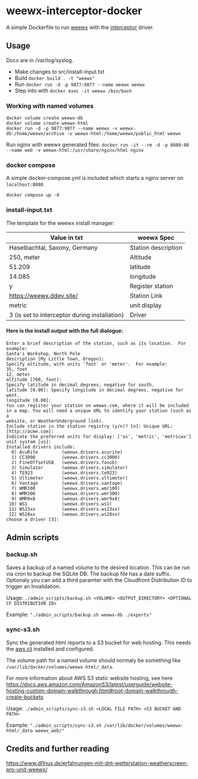 # weewx-interceptor-docker

A simple Dockerfile to run [weewx](https://github.com/weewx/weewx) with the [interceptor](https://github.com/matthewwall/weewx-interceptor) driver.

## Usage

Docs are in /var/log/syslog.

* Make changes to src/install-input.txt
* Build `docker build . -t "weewx"`
* Run `docker run -d -p 9877:9877 --name weewx weewx`
* Step into with `docker exec -it weewx /bin/bash`

### Working with named volumes

```
docker volume create weewx-db
docker volume create weewx-html
docker run -d -p 9877:9877 --name weewx -v weewx-db:/home/weewx/archive -v weewx-html:/home/weewx/public_html weewx
```

Run nginx with weewx generated files: `docker run -it --rm -d -p 8080:80 --name web -v weewx-html:/usr/share/nginx/html nginx`

### docker compose

A simple docker-compose.yml is included which starts a nginx server on `localhost:8080`.

`docker compose up -d`


### install-input.txt

The template for the weewx install manager:

| Value in txt                  | weewx Spec          |
|-------------------------------|---------------------|
| Haselbachtal, Saxony, Germany | Station description |
| 250, meter                    | Altitude            |
| 51.209                        | latitude            |
| 14.085                        | longitude           |
| y                             | Register station    |
| https://weewx.ddev.site/      | Station Link        |
| metric                        | unit display        |
| 3 (is set to interceptor during installation) | Driver              |

#### Here is the install output with the full dialogue:

```
Enter a brief description of the station, such as its location.  For example:
Santa's Workshop, North Pole
description [My Little Town, Oregon]: 
Specify altitude, with units 'foot' or 'meter'.  For example:
35, foot
12, meter
altitude [700, foot]: 
Specify latitude in decimal degrees, negative for south.
latitude [0.00]: Specify longitude in decimal degrees, negative for west.
longitude [0.00]: 
You can register your station on weewx.com, where it will be included
in a map. You will need a unique URL to identify your station (such as a
website, or WeatherUnderground link).
Include station in the station registry (y/n)? [n]: Unique URL: [http://acme.com]: 
Indicate the preferred units for display: ['us', 'metric', 'metricwx']
unit system [us]: 
Installed drivers include:
  0) AcuRite         (weewx.drivers.acurite)   
  1) CC3000          (weewx.drivers.cc3000)    
  2) FineOffsetUSB   (weewx.drivers.fousb)     
  3) Simulator       (weewx.drivers.simulator) 
  4) TE923           (weewx.drivers.te923)     
  5) Ultimeter       (weewx.drivers.ultimeter) 
  6) Vantage         (weewx.drivers.vantage)   
  7) WMR100          (weewx.drivers.wmr100)    
  8) WMR300          (weewx.drivers.wmr300)    
  9) WMR9x8          (weewx.drivers.wmr9x8)    
 10) WS1             (weewx.drivers.ws1)       
 11) WS23xx          (weewx.drivers.ws23xx)    
 12) WS28xx          (weewx.drivers.ws28xx)    
choose a driver [3]:
```

## Admin scripts

### backup.sh

Saves a backup of a named volume to the desired location. This can be run via cron to backup the SQLite DB.
The backup file has a date suffix. Optionaly you can add a third paramter with the Cloudfront Distribution ID to trigger an Invalidation.

Usage: `./admin_scripts/backup.sh <VOLUME> <OUTPUT_DIRECTORY> <OPTIONAL CF DISTRIBUTION ID>`

Example: `"./admin_scripts/backup.sh weewx-db ./exports"`

### sync-s3.sh

Sync the generated html reports to a S3 bucket for web hosting. This needs the [aws cli](LINK) installed and configured.

The volume path for a named volume should normaly be something like `/var/lib/docker/volumes/weewx-html/_data`.

For more information about AWS S3 static website hosting, see here https://docs.aws.amazon.com/AmazonS3/latest/userguide/website-hosting-custom-domain-walkthrough.html#root-domain-walkthrough-create-buckets

Usage: `./admin_scripts/sync-s3.sh <LOCAL FILE PATH> <S3 BUCKET AND PATH>`

Example: `"./admin_scripts/sync-s3.sh /var/lib/docker/volumes/weewx-html/_data weewx_web/"`

## Credits and further reading

https://www.dl1nux.de/erfahrungen-mit-dnt-wetterstation-weatherscreen-pro-und-weewx/
